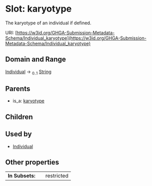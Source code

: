 
# Slot: karyotype


The karyotype of an individual if defined.

URI: [https://w3id.org/GHGA-Submission-Metadata-Schema/Individual_karyotype](https://w3id.org/GHGA-Submission-Metadata-Schema/Individual_karyotype)


## Domain and Range

[Individual](Individual.md) &#8594;  <sub>0..1</sub> [String](types/String.md)

## Parents

 *  is_a: [karyotype](karyotype.md)

## Children


## Used by

 * [Individual](Individual.md)

## Other properties

|  |  |  |
| --- | --- | --- |
| **In Subsets:** | | restricted |


